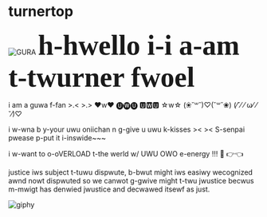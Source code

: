 # turnertop
![GURA](https://user-images.githubusercontent.com/89334184/181675536-b23fe240-55f0-443f-8123-bb47a8ec2315.png)
<span style="font-family:Papyrus; font-size:4em;">**h-hwello i-i a-am t-twurner fwoel**</span>

i am a guwa f-fan >.< >.>  ♥w♥  🅤🅦🅤 🆄🆆🆄 ☆w☆  (❀˘꒳˘)♡(˘꒳˘❀) (⁄˘⁄ ⁄ ω⁄ ⁄ ˘⁄)♡ 

i w-wna b y-your uwu oniichan n g-give u uwu k-kisses >&lt; >&lt; S-senpai pwease p-put it i-inswide~~~

i w-want to o-oVERLOAD t-the werld w/ UWU OWO e-energy !!! 🥺 👉👈

justice iws subject t-tuwu dispwute, b-bwut might iws easiwy wecognized awnd nowt dispwuted so we canwot g-gwive might t-twu jwustice becwus m-mwigt has denwied jwustice and decwawed itsewf as just.

![giphy](https://user-images.githubusercontent.com/89334184/181683738-a0400d1d-d7e2-4dd7-9d28-8604b8e5fd7e.gif)
